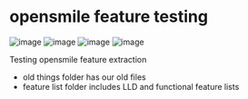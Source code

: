 # opensmile feature testing

![image](https://img.shields.io/badge/python-3.9-4B8BBE?style=plastic&logo=python&colourA=ffffff)
![image](https://img.shields.io/badge/openSMILE-v2.2.0-orange?style=plastic)
![image](https://img.shields.io/badge/plotly-v5.3.1-green)
![image](https://img.shields.io/badge/sox-14--4--2-red?style=plastic)

Testing opensmile feature extraction

- old things folder has our old files<br/>
- feature list folder includes LLD and functional feature lists
